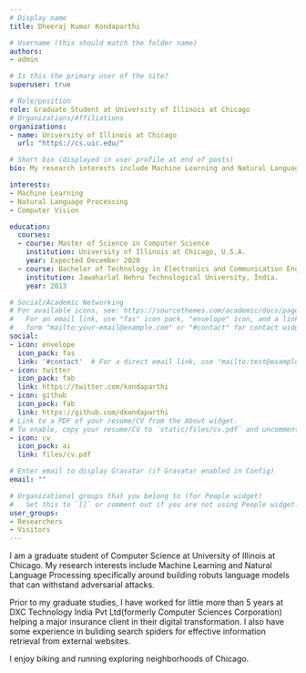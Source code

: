 ```yaml
---
# Display name
title: Dheeraj Kumar Kondaparthi  

# Username (this should match the folder name)
authors:
- admin

# Is this the primary user of the site?
superuser: true

# Role/position
role: Graduate Student at University of Illinois at Chicago
# Organizations/Affiliations
organizations:
- name: University of Illinois at Chicago
  url: "https://cs.uic.edu/"

# Short bio (displayed in user profile at end of posts)
bio: My research interests include Machine Learning and Natural Language Processing.

interests:
- Machine Learning
- Natural Language Processing
- Computer Vision

education:
  courses:
  - course: Master of Science in Computer Science
    institution: University of Illinois at Chicago, U.S.A.
    year: Expected December 2020
  - course: Bachelor of Technology in Electronics and Communication Enginnering 
    institution: Jawaharlal Nehru Technological University, India. 
    year: 2013

# Social/Academic Networking
# For available icons, see: https://sourcethemes.com/academic/docs/page-builder/#icons
#   For an email link, use "fas" icon pack, "envelope" icon, and a link in the
#   form "mailto:your-email@example.com" or "#contact" for contact widget.
social:
- icon: envelope
  icon_pack: fas
  link: '#contact'  # For a direct email link, use "mailto:test@example.org".
- icon: twitter
  icon_pack: fab
  link: https://twitter.com/kondaparthi
- icon: github
  icon_pack: fab
  link: https://github.com/dkondaparthi
# Link to a PDF of your resume/CV from the About widget.
# To enable, copy your resume/CV to `static/files/cv.pdf` and uncomment the lines below.
- icon: cv
  icon_pack: ai
  link: files/cv.pdf

# Enter email to display Gravatar (if Gravatar enabled in Config)
email: ""

# Organizational groups that you belong to (for People widget)
#   Set this to `[]` or comment out if you are not using People widget.
user_groups:
- Researchers
- Visitors
---
```


I am a graduate student of Computer Science at University of Illinois at Chicago. My research interests include Machine Learning and Natural Language Processing specifically around building robuts language models that can withstand adversarial attacks. 

Prior to my graduate studies, I have worked for little more than 5 years at DXC Technology India Pvt Ltd(formerly Computer Sciences Corporation) helping a major insurance client in their digital transformation. I also have some experience in buliding search spiders for effective information retrieval from external websites.

I enjoy biking and running exploring neighborhoods of Chicago. 

